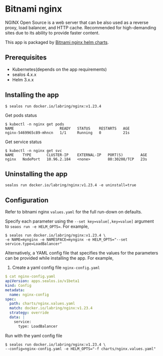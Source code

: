 # Bitnami nginx

NGINX Open Source is a web server that can be also used as a reverse proxy, load balancer, and HTTP cache. Recommended for high-demanding sites due to its ability to provide faster content.

This app is packaged by [Bitnami nginx helm charts](https://github.com/bitnami/charts/tree/main/bitnami/nginx).

## Prerequisites

- Kubernetes(depends on the app requirements)
- sealos 4.x.x
- Helm 3.x.x

## Installing the app

```shell
$ sealos run docker.io/labring/nginx:v1.23.4
```

Get pods status

```shell
$ kubectl -n nginx get pods 
NAME                     READY   STATUS    RESTARTS   AGE
nginx-5469965c89-mhncn   1/1     Running   0          21s
```

Get service status

```shell
$ kubectl -n nginx get svc
NAME    TYPE       CLUSTER-IP    EXTERNAL-IP   PORT(S)        AGE
nginx   NodePort   10.96.2.184   <none>        80:30208/TCP   23s
```

## Uninstalling the app

```shell
sealos run docker.io/labring/nginx:v1.23.4 -e uninstall=true
```

## Configuration

Refer to bitnami nginx `values.yaml` for the full run-down on defaults.

Specify each parameter using the `--set key=value[,key=value]` argument to `seaos run -e HELM_OPTS=`. For example,

```shell
$ sealos run docker.io/labring/nginx:v1.23.4 \
-e NAME=mynginx -e NAMESPACE=mynginx -e HELM_OPTS="--set service.type=LoadBalancer"
```

Alternatively, a YAML config file that specifies the values for the parameters can be provided while installing the app. For example,

1. Create a yaml config file `nginx-config.yaml`

```yaml
$ cat nginx-config.yaml
apiVersion: apps.sealos.io/v1beta1
kind: Config
metadata:
  name: nginx-config
spec:
  path: charts/nginx.values.yaml
  match: docker.io/labring/nginx:v1.23.4
  strategy: override
  data: |
    service:
      type: LoadBalancer
```

Run with the yaml config file

```shell
$ sealos run docker.io/labring/nginx:v1.23.4 \
--config=nginx-config.yaml -e HELM_OPTS="-f charts/nginx.values.yaml"
```
